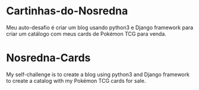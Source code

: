 # Cartinhas-do-Nosredna
Meu auto-desafio é criar um blog usando python3 e Django framework para criar um catálogo com meus cards de Pokémon TCG para venda.

# Nosredna-Cards
My self-challenge is to create a blog using python3 and Django framework to create a catalog with my Pokémon TCG cards for sale.
